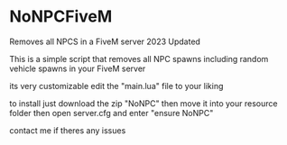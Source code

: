 # NoNPCFiveM
Removes all NPCS in a FiveM server 2023 Updated

This is a simple script that removes all NPC spawns including random vehicle spawns in your FiveM server

its very customizable edit the "main.lua" file to your liking 

to install just download the zip "NoNPC" then move it into your resource folder then open server.cfg and enter "ensure NoNPC" 

contact me if theres any issues
